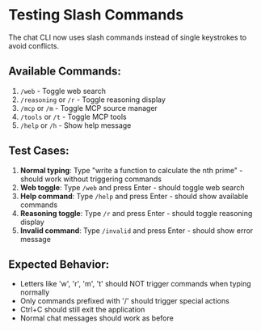 # Testing Slash Commands

The chat CLI now uses slash commands instead of single keystrokes to avoid conflicts.

## Available Commands:

1. `/web` - Toggle web search
2. `/reasoning` or `/r` - Toggle reasoning display  
3. `/mcp` or `/m` - Toggle MCP source manager
4. `/tools` or `/t` - Toggle MCP tools
5. `/help` or `/h` - Show help message

## Test Cases:

1. **Normal typing**: Type "write a function to calculate the nth prime" - should work without triggering commands
2. **Web toggle**: Type `/web` and press Enter - should toggle web search
3. **Help command**: Type `/help` and press Enter - should show available commands
4. **Reasoning toggle**: Type `/r` and press Enter - should toggle reasoning display
5. **Invalid command**: Type `/invalid` and press Enter - should show error message

## Expected Behavior:

- Letters like 'w', 'r', 'm', 't' should NOT trigger commands when typing normally
- Only commands prefixed with '/' should trigger special actions
- Ctrl+C should still exit the application
- Normal chat messages should work as before 